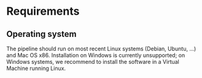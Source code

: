 # Requirements 

## Operating system

The pipeline should run on most recent Linux systems (Debian, Ubuntu, ...) and Mac OS x86. Installation on Windows is currently unsupported; on Windows systems, we recommend to install the software in a Virtual Machine running Linux.
